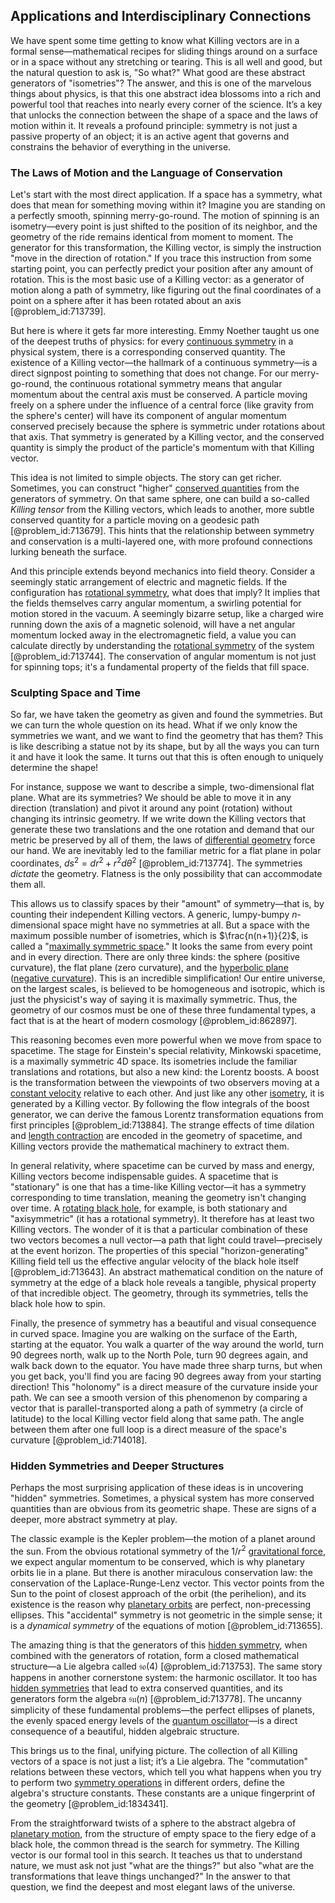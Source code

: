 ## Applications and Interdisciplinary Connections

We have spent some time getting to know what Killing vectors are in a formal sense—mathematical recipes for sliding things around on a surface or in a space without any stretching or tearing. This is all well and good, but the natural question to ask is, "So what?" What good are these abstract generators of "isometries"? The answer, and this is one of the marvelous things about physics, is that this one abstract idea blossoms into a rich and powerful tool that reaches into nearly every corner of the science. It’s a key that unlocks the connection between the shape of a space and the laws of motion within it. It reveals a profound principle: symmetry is not just a passive property of an object; it is an active agent that governs and constrains the behavior of everything in the universe.

### The Laws of Motion and the Language of Conservation

Let's start with the most direct application. If a space has a symmetry, what does that mean for something moving within it? Imagine you are standing on a perfectly smooth, spinning merry-go-round. The motion of spinning is an isometry—every point is just shifted to the position of its neighbor, and the geometry of the ride remains identical from moment to moment. The generator for this transformation, the Killing vector, is simply the instruction "move in the direction of rotation." If you trace this instruction from some starting point, you can perfectly predict your position after any amount of rotation. This is the most basic use of a Killing vector: as a generator of motion along a path of symmetry, like figuring out the final coordinates of a point on a sphere after it has been rotated about an axis [@problem_id:713739].

But here is where it gets far more interesting. Emmy Noether taught us one of the deepest truths of physics: for every [continuous symmetry](@article_id:136763) in a physical system, there is a corresponding conserved quantity. The existence of a Killing vector—the hallmark of a continuous symmetry—is a direct signpost pointing to something that does not change. For our merry-go-round, the continuous rotational symmetry means that angular momentum about the central axis must be conserved. A particle moving freely on a sphere under the influence of a central force (like gravity from the sphere's center) will have its component of angular momentum conserved precisely because the sphere is symmetric under rotations about that axis. That symmetry is generated by a Killing vector, and the conserved quantity is simply the product of the particle's momentum with that Killing vector.

This idea is not limited to simple objects. The story can get richer. Sometimes, you can construct "higher" [conserved quantities](@article_id:148009) from the generators of symmetry. On that same sphere, one can build a so-called *Killing tensor* from the Killing vectors, which leads to another, more subtle conserved quantity for a particle moving on a geodesic path [@problem_id:713679]. This hints that the relationship between symmetry and conservation is a multi-layered one, with more profound connections lurking beneath the surface.

And this principle extends beyond mechanics into field theory. Consider a seemingly static arrangement of electric and magnetic fields. If the configuration has [rotational symmetry](@article_id:136583), what does that imply? It implies that the fields themselves carry angular momentum, a swirling potential for motion stored in the vacuum. A seemingly bizarre setup, like a charged wire running down the axis of a magnetic solenoid, will have a net angular momentum locked away in the electromagnetic field, a value you can calculate directly by understanding the [rotational symmetry](@article_id:136583) of the system [@problem_id:713744]. The conservation of angular momentum is not just for spinning tops; it's a fundamental property of the fields that fill space.

### Sculpting Space and Time

So far, we have taken the geometry as given and found the symmetries. But we can turn the whole question on its head. What if we only know the symmetries we want, and we want to find the geometry that has them? This is like describing a statue not by its shape, but by all the ways you can turn it and have it look the same. It turns out that this is often enough to uniquely determine the shape!

For instance, suppose we want to describe a simple, two-dimensional flat plane. What are its symmetries? We should be able to move it in any direction (translation) and pivot it around any point (rotation) without changing its intrinsic geometry. If we write down the Killing vectors that generate these two translations and the one rotation and demand that our metric be preserved by all of them, the laws of [differential geometry](@article_id:145324) force our hand. We are inevitably led to the familiar metric for a flat plane in polar coordinates, $ds^2 = dr^2 + r^2 d\theta^2$ [@problem_id:713774]. The symmetries *dictate* the geometry. Flatness is the only possibility that can accommodate them all.

This allows us to classify spaces by their "amount" of symmetry—that is, by counting their independent Killing vectors. A generic, lumpy-bumpy $n$-dimensional space might have no symmetries at all. But a space with the maximum possible number of isometries, which is $\frac{n(n+1)}{2}$, is called a "[maximally symmetric space](@article_id:157157)." It looks the same from every point and in every direction. There are only three kinds: the sphere (positive curvature), the flat plane (zero curvature), and the [hyperbolic plane](@article_id:261222) ([negative curvature](@article_id:158841)). This is an incredible simplification! Our entire universe, on the largest scales, is believed to be homogeneous and isotropic, which is just the physicist's way of saying it is maximally symmetric. Thus, the geometry of our cosmos must be one of these three fundamental types, a fact that is at the heart of modern cosmology [@problem_id:862897].

This reasoning becomes even more powerful when we move from space to spacetime. The stage for Einstein's special relativity, Minkowski spacetime, is a maximally symmetric 4D space. Its isometries include the familiar translations and rotations, but also a new kind: the Lorentz boosts. A boost is the transformation between the viewpoints of two observers moving at a [constant velocity](@article_id:170188) relative to each other. And just like any other [isometry](@article_id:150387), it is generated by a Killing vector. By following the flow integrals of the boost generator, we can derive the famous Lorentz transformation equations from first principles [@problem_id:713884]. The strange effects of time dilation and [length contraction](@article_id:189058) are encoded in the geometry of spacetime, and Killing vectors provide the mathematical machinery to extract them.

In general relativity, where spacetime can be curved by mass and energy, Killing vectors become indispensable guides. A spacetime that is "stationary" is one that has a time-like Killing vector—it has a symmetry corresponding to time translation, meaning the geometry isn't changing over time. A [rotating black hole](@article_id:261173), for example, is both stationary and "axisymmetric" (it has a rotational symmetry). It therefore has at least two Killing vectors. The wonder of it is that a particular combination of these two vectors becomes a null vector—a path that light could travel—precisely at the event horizon. The properties of this special "horizon-generating" Killing field tell us the effective angular velocity of the black hole itself [@problem_id:713643]. An abstract mathematical condition on the nature of symmetry at the edge of a black hole reveals a tangible, physical property of that incredible object. The geometry, through its symmetries, tells the black hole how to spin.

Finally, the presence of symmetry has a beautiful and visual consequence in curved space. Imagine you are walking on the surface of the Earth, starting at the equator. You walk a quarter of the way around the world, turn 90 degrees north, walk up to the North Pole, turn 90 degrees again, and walk back down to the equator. You have made three sharp turns, but when you get back, you'll find you are facing 90 degrees away from your starting direction! This "holonomy" is a direct measure of the curvature inside your path. We can see a smooth version of this phenomenon by comparing a vector that is parallel-transported along a path of symmetry (a circle of latitude) to the local Killing vector field along that same path. The angle between them after one full loop is a direct measure of the space's curvature [@problem_id:714018].

### Hidden Symmetries and Deeper Structures

Perhaps the most surprising application of these ideas is in uncovering "hidden" symmetries. Sometimes, a physical system has more conserved quantities than are obvious from its geometric shape. These are signs of a deeper, more abstract symmetry at play.

The classic example is the Kepler problem—the motion of a planet around the sun. From the obvious rotational symmetry of the $1/r^2$ [gravitational force](@article_id:174982), we expect angular momentum to be conserved, which is why planetary orbits lie in a plane. But there is another miraculous conservation law: the conservation of the Laplace-Runge-Lenz vector. This vector points from the Sun to the point of closest approach of the orbit (the perihelion), and its existence is the reason why [planetary orbits](@article_id:178510) are perfect, non-precessing ellipses. This "accidental" symmetry is not geometric in the simple sense; it is a *dynamical symmetry* of the equations of motion [@problem_id:713655].

The amazing thing is that the generators of this [hidden symmetry](@article_id:168787), when combined with the generators of rotation, form a closed mathematical structure—a Lie algebra called $\mathfrak{so}(4)$ [@problem_id:713753]. The same story happens in another cornerstone system: the harmonic oscillator. It too has [hidden symmetries](@article_id:146828) that lead to extra conserved quantities, and its generators form the algebra $\mathfrak{su}(n)$ [@problem_id:713778]. The uncanny simplicity of these fundamental problems—the perfect ellipses of planets, the evenly spaced energy levels of the [quantum oscillator](@article_id:179782)—is a direct consequence of a beautiful, hidden algebraic structure.

This brings us to the final, unifying picture. The collection of all Killing vectors of a space is not just a list; it’s a Lie algebra. The "commutation" relations between these vectors, which tell you what happens when you try to perform two [symmetry operations](@article_id:142904) in different orders, define the algebra's structure constants. These constants are a unique fingerprint of the geometry [@problem_id:1834341].

From the straightforward twists of a sphere to the abstract algebra of [planetary motion](@article_id:170401), from the structure of empty space to the fiery edge of a black hole, the common thread is the search for symmetry. The Killing vector is our formal tool in this search. It teaches us that to understand nature, we must ask not just "what are the things?" but also "what are the transformations that leave things unchanged?" In the answer to that question, we find the deepest and most elegant laws of the universe.